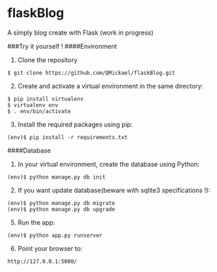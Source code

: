 # flaskBlog
A simply blog create with Flask (work in progress)

###Try it yourself !
####Environment
1) Clone the repository
<pre><code>$ git clone https://github.com/QMickael/flaskBlog.git</code></pre>

2) Create and activate a virtual environment in the same directory:

<pre><code>$ pip install virtualenv
$ virtualenv env
$ . env/bin/activate
</code></pre>

3) Install the required packages using pip:

<pre><code>(env)$ pip install -r requirements.txt
</code></pre>

####Database

1) In your virtual environment, create the database using Python:

<pre><code>(env)$ python manage.py db init
</code></pre>

2) If you want update database(beware with sqlite3 specifications !):

<pre><code>(env)$ python manage.py db migrate
(env)$ python manage.py db upgrade
</code></pre>

5) Run the app:

<pre><code>(env)$ python app.py runserver
</code></pre>

6) Point your browser to:

<pre><code>http://127.0.0.1:5000/</code></pre>
